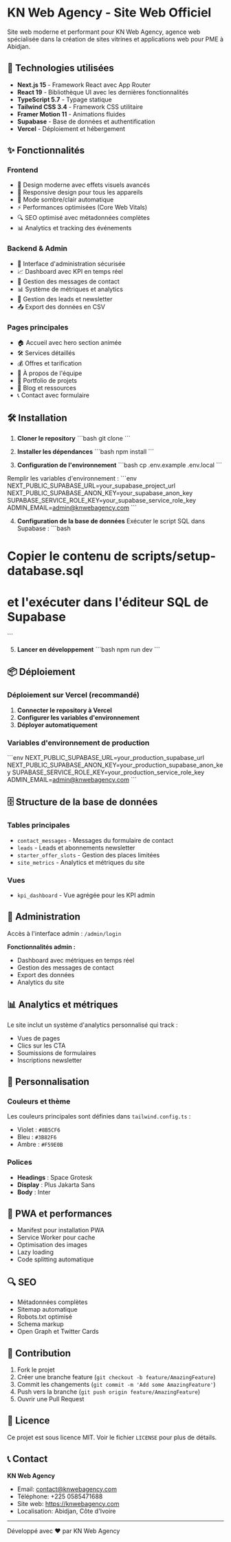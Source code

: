 # KN Web Agency - Site Web Officiel

Site web moderne et performant pour KN Web Agency, agence web spécialisée dans la création de sites vitrines et applications web pour PME à Abidjan.

## 🚀 Technologies utilisées

- **Next.js 15** - Framework React avec App Router
- **React 19** - Bibliothèque UI avec les dernières fonctionnalités
- **TypeScript 5.7** - Typage statique
- **Tailwind CSS 3.4** - Framework CSS utilitaire
- **Framer Motion 11** - Animations fluides
- **Supabase** - Base de données et authentification
- **Vercel** - Déploiement et hébergement

## ✨ Fonctionnalités

### Frontend
- 🎨 Design moderne avec effets visuels avancés
- 📱 Responsive design pour tous les appareils
- 🌙 Mode sombre/clair automatique
- ⚡ Performances optimisées (Core Web Vitals)
- 🔍 SEO optimisé avec métadonnées complètes
- 📊 Analytics et tracking des événements

### Backend & Admin
- 🔐 Interface d'administration sécurisée
- 📈 Dashboard avec KPI en temps réel
- 📧 Gestion des messages de contact
- 📊 Système de métriques et analytics
- 💌 Gestion des leads et newsletter
- 📤 Export des données en CSV

### Pages principales
- 🏠 Accueil avec hero section animée
- 🛠️ Services détaillés
- 💰 Offres et tarification
- 👥 À propos de l'équipe
- 🎯 Portfolio de projets
- 📝 Blog et ressources
- 📞 Contact avec formulaire

## 🛠️ Installation

1. **Cloner le repository**
\`\`\`bash
git clone 
\`\`\`

2. **Installer les dépendances**
\`\`\`bash
npm install
\`\`\`

3. **Configuration de l'environnement**
\`\`\`bash
cp .env.example .env.local
\`\`\`

Remplir les variables d'environnement :
\`\`\`env
NEXT_PUBLIC_SUPABASE_URL=your_supabase_project_url
NEXT_PUBLIC_SUPABASE_ANON_KEY=your_supabase_anon_key
SUPABASE_SERVICE_ROLE_KEY=your_supabase_service_role_key
ADMIN_EMAIL=admin@knwebagency.com
\`\`\`

4. **Configuration de la base de données**
Exécuter le script SQL dans Supabase :
\`\`\`bash
# Copier le contenu de scripts/setup-database.sql
# et l'exécuter dans l'éditeur SQL de Supabase
\`\`\`

5. **Lancer en développement**
\`\`\`bash
npm run dev
\`\`\`

## 📦 Déploiement

### Déploiement sur Vercel (recommandé)

1. **Connecter le repository à Vercel**
2. **Configurer les variables d'environnement**
3. **Déployer automatiquement**

### Variables d'environnement de production
\`\`\`env
NEXT_PUBLIC_SUPABASE_URL=your_production_supabase_url
NEXT_PUBLIC_SUPABASE_ANON_KEY=your_production_supabase_anon_key
SUPABASE_SERVICE_ROLE_KEY=your_production_service_role_key
ADMIN_EMAIL=admin@knwebagency.com
\`\`\`

## 🗄️ Structure de la base de données

### Tables principales
- `contact_messages` - Messages du formulaire de contact
- `leads` - Leads et abonnements newsletter
- `starter_offer_slots` - Gestion des places limitées
- `site_metrics` - Analytics et métriques du site

### Vues
- `kpi_dashboard` - Vue agrégée pour les KPI admin

## 🔐 Administration

Accès à l'interface admin : `/admin/login`

**Fonctionnalités admin :**
- Dashboard avec métriques en temps réel
- Gestion des messages de contact
- Export des données
- Analytics du site

## 📊 Analytics et métriques

Le site inclut un système d'analytics personnalisé qui track :
- Vues de pages
- Clics sur les CTA
- Soumissions de formulaires
- Inscriptions newsletter

## 🎨 Personnalisation

### Couleurs et thème
Les couleurs principales sont définies dans `tailwind.config.ts` :
- Violet : `#8B5CF6`
- Bleu : `#3B82F6`
- Ambre : `#F59E0B`

### Polices
- **Headings** : Space Grotesk
- **Display** : Plus Jakarta Sans
- **Body** : Inter

## 📱 PWA et performances

- Manifest pour installation PWA
- Service Worker pour cache
- Optimisation des images
- Lazy loading
- Code splitting automatique

## 🔍 SEO

- Métadonnées complètes
- Sitemap automatique
- Robots.txt optimisé
- Schema markup
- Open Graph et Twitter Cards

## 🤝 Contribution

1. Fork le projet
2. Créer une branche feature (`git checkout -b feature/AmazingFeature`)
3. Commit les changements (`git commit -m 'Add some AmazingFeature'`)
4. Push vers la branche (`git push origin feature/AmazingFeature`)
5. Ouvrir une Pull Request

## 📄 Licence

Ce projet est sous licence MIT. Voir le fichier `LICENSE` pour plus de détails.

## 📞 Contact

**KN Web Agency**
- Email: contact@knwebagency.com
- Téléphone: +225 0585471688
- Site web: https://knwebagency.com
- Localisation: Abidjan, Côte d'Ivoire

---

Développé avec ❤️ par KN Web Agency
